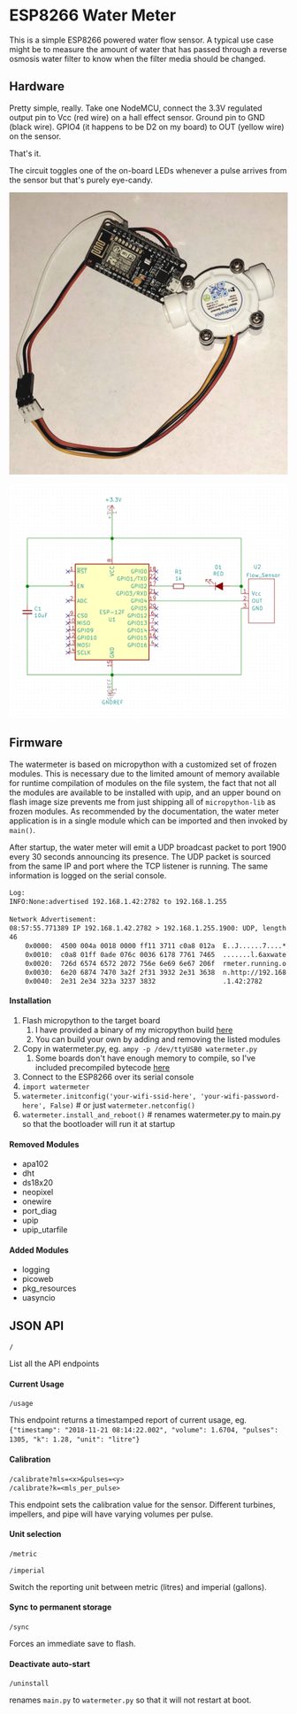 # ESP8266 Water Meter


This is a simple ESP8266 powered water flow sensor. A typical use case might
be to measure the amount of water that has passed through a reverse osmosis
water filter to know when the filter media should be changed.

## Hardware

Pretty simple, really. Take one NodeMCU, connect the 3.3V regulated output
pin to Vcc (red wire) on a hall effect sensor. Ground pin to GND (black wire).
GPIO4 (it happens to be D2 on my board) to OUT (yellow wire) on the sensor.

That's it.

The circuit toggles one of the on-board LEDs whenever a pulse arrives from
the sensor but that's purely eye-candy.

![Actual Device](https://raw.githubusercontent.com/ckuethe/esp8266-watermeter/master/device.jpg)

![Schematic](https://raw.githubusercontent.com/ckuethe/esp8266-watermeter/master/schematic.jpg)

## Firmware
The watermeter is based on micropython with a customized set of frozen
modules. This is necessary due to the limited amount of memory available
for runtime compilation of modules on the file system, the fact that not
all the modules are available to be installed with upip, and an upper bound
on flash image size prevents me from just shipping all of `micropython-lib`
as frozen modules. As recommended by the documentation, the water meter
application is in a single module which can be imported and then invoked by
`main()`.

After startup, the water meter will emit a UDP broadcast packet to port 1900
every 30 seconds announcing its presence. The UDP packet is sourced from the
same IP and port where the TCP listener is running. The same information is
logged on the serial console.

```
Log:
INFO:None:advertised 192.168.1.42:2782 to 192.168.1.255

Network Advertisement:
08:57:55.771389 IP 192.168.1.42.2782 > 192.168.1.255.1900: UDP, length 46
	0x0000:  4500 004a 0018 0000 ff11 3711 c0a8 012a  E..J......7....*
	0x0010:  c0a8 01ff 0ade 076c 0036 6178 7761 7465  .......l.6axwate
	0x0020:  726d 6574 6572 2072 756e 6e69 6e67 206f  rmeter.running.o
	0x0030:  6e20 6874 7470 3a2f 2f31 3932 2e31 3638  n.http://192.168
	0x0040:  2e31 2e34 323a 3237 3832                 .1.42:2782

```

#### Installation
1. Flash micropython to the target board
	1. I have provided a binary of my micropython build [here](esp8266-firmware-git.bin)
	1. You can build your own by adding and removing the listed modules	
1. Copy in watermeter.py, eg. `ampy -p /dev/ttyUSB0 watermeter.py`
	1. Some boards don't have enough memory to compile, so I've included precompiled bytecode [here](watermeter.mpy)
1. Connect to the ESP8266 over its serial console
1. `import watermeter`
1. `watermeter.initconfig('your-wifi-ssid-here', 'your-wifi-password-here', False)`  # or just `watermeter.netconfig()`
1. `watermeter.install_and_reboot()` # renames watermeter.py to main.py so that the bootloader will run it at startup

#### Removed Modules
- apa102
- dht
- ds18x20
- neopixel
- onewire
- port_diag
- upip
- upip_utarfile

#### Added Modules

- logging
- picoweb
- pkg_resources
- uasyncio


## JSON API

```
/
```
List all the API endpoints

#### Current Usage

```
/usage
```
This endpoint returns a timestamped report of current usage, eg. `{"timestamp": "2018-11-21 08:14:22.002", "volume": 1.6704, "pulses": 1305, "k": 1.28, "unit": "litre"}`

#### Calibration

```
/calibrate?mls=<x>&pulses=<y>
/calibrate?k=<mls_per_pulse>
```

This endpoint sets the calibration value for the sensor. Different turbines,
impellers, and pipe will have varying volumes per pulse.

#### Unit selection

```
/metric
```

```
/imperial
```

Switch the reporting unit between metric (litres) and imperial (gallons).

#### Sync to permanent storage

```
/sync
```

Forces an immediate save to flash.

#### Deactivate auto-start

```
/uninstall
```

renames `main.py` to `watermeter.py` so that it will not restart at boot.
